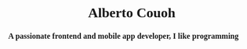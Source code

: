 <h1 align="center" style="font-family: 'Press Start 2P'">Alberto Couoh</h1>

<link rel="preconnect" href="https://fonts.googleapis.com">
<link rel="preconnect" href="https://fonts.gstatic.com" crossorigin>
<link href="https://fonts.googleapis.com/css2?family=Press+Start+2P&display=swap" rel="stylesheet">

<h3 style="font-family: 'Press Start 2P', cursive; font-size: 16px; text-align: justify;" >A passionate frontend and mobile app developer, I like programming</h3> 

<!--
**AlbertoCouoh/AlbertoCouoh** is a ✨ _special_ ✨ repository because its `README.md` (this file) appears on your GitHub profile.

Here are some ideas to get you started:

- 🔭 I’m currently working on ...
- 🌱 I’m currently learning ...
- 👯 I’m looking to collaborate on ...
- 🤔 I’m looking for help with ...
- 💬 Ask me about ...
- 📫 How to reach me: ...
- 😄 Pronouns: ...
- ⚡ Fun fact: ...
-->
